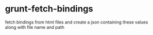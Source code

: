 # grunt-fetch-bindings
fetch bindings from html files and create a json containing these values along with file name and path
